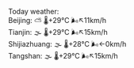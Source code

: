 Today weather:  
Beijing: ⛅️  🌡️+29°C 🌬️↖11km/h  
Tianjin: 🌫  🌡️+29°C 🌬️↖15km/h  
Shijiazhuang: 🌫  🌡️+28°C 🌬️←0km/h  
Tangshan: 🌫  🌡️+29°C 🌬️↖15km/h  
